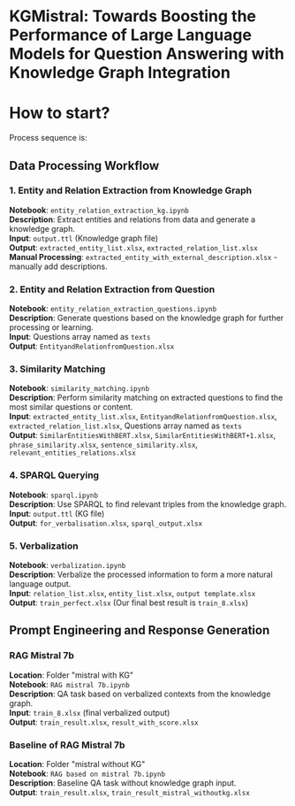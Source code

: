 # KGMistral: Towards Boosting the Performance of Large Language Models for Question Answering with Knowledge Graph Integration



# How to start?
Process sequence is:

## Data Processing Workflow

### 1. Entity and Relation Extraction from Knowledge Graph
**Notebook**: `entity_relation_extraction_kg.ipynb`  
**Description**: Extract entities and relations from data and generate a knowledge graph.  
**Input**: `output.ttl` (Knowledge graph file)  
**Output**: `extracted_entity_list.xlsx`, `extracted_relation_list.xlsx`  
**Manual Processing**: `extracted_entity_with_external_description.xlsx` - manually add descriptions.

### 2. Entity and Relation Extraction from Question
**Notebook**: `entity_relation_extraction_questions.ipynb`  
**Description**: Generate questions based on the knowledge graph for further processing or learning.  
**Input**: Questions array named as `texts`  
**Output**: `EntityandRelationfromQuestion.xlsx`

### 3. Similarity Matching
**Notebook**: `similarity_matching.ipynb`  
**Description**: Perform similarity matching on extracted questions to find the most similar questions or content.  
**Input**: `extracted_entity_list.xlsx`, `EntityandRelationfromQuestion.xlsx`, `extracted_relation_list.xlsx`, Questions array named as `texts`  
**Output**: `SimilarEntitiesWithBERT.xlsx`, `SimilarEntitiesWithBERT+1.xlsx`, `phrase_similarity.xlsx`, `sentence_similarity.xlsx`, `relevant_entities_relations.xlsx`

### 4. SPARQL Querying
**Notebook**: `sparql.ipynb`  
**Description**: Use SPARQL to find relevant triples from the knowledge graph.  
**Input**: `output.ttl` (KG file)  
**Output**: `for_verbalisation.xlsx`, `sparql_output.xlsx`

### 5. Verbalization
**Notebook**: `verbalization.ipynb`  
**Description**: Verbalize the processed information to form a more natural language output.  
**Input**: `relation_list.xlsx`, `entity_list.xlsx`, `output template.xlsx`  
**Output**: `train_perfect.xlsx` (Our final best result is `train_8.xlsx`)

## Prompt Engineering and Response Generation

### RAG Mistral 7b
**Location**: Folder "mistral with KG"  
**Notebook**: `RAG mistral 7b.ipynb`  
**Description**: QA task based on verbalized contexts from the knowledge graph.  
**Input**: `train_8.xlsx` (final verbalized output)  
**Output**: `train_result.xlsx`, `result_with_score.xlsx`

### Baseline of RAG Mistral 7b
**Location**: Folder "mistral without KG"  
**Notebook**: `RAG based on mistral 7b.ipynb`  
**Description**: Baseline QA task without knowledge graph input.  
**Output**: `train_result.xlsx`, `train_result_mistral_withoutkg.xlsx`
